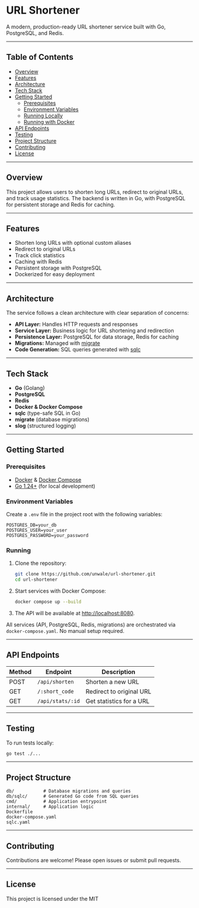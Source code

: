 # URL Shortener

A modern, production-ready URL shortener service built with Go, PostgreSQL, and Redis.

---

## Table of Contents

- [Overview](#overview)
- [Features](#features)
- [Architecture](#architecture)
- [Tech Stack](#tech-stack)
- [Getting Started](#getting-started)
  - [Prerequisites](#prerequisites)
  - [Environment Variables](#environment-variables)
  - [Running Locally](#running-locally)
  - [Running with Docker](#running-with-docker)
- [API Endpoints](#api-endpoints)
- [Testing](#testing)
- [Project Structure](#project-structure)
- [Contributing](#contributing)
- [License](#license)

---

## Overview

This project allows users to shorten long URLs, redirect to original URLs, and track usage statistics. The backend is written in Go, with PostgreSQL for persistent storage and Redis for caching.

---

## Features

- Shorten long URLs with optional custom aliases
- Redirect to original URLs
- Track click statistics
- Caching with Redis
- Persistent storage with PostgreSQL
- Dockerized for easy deployment

---

## Architecture

The service follows a clean architecture with clear separation of concerns:

- **API Layer:** Handles HTTP requests and responses
- **Service Layer:** Business logic for URL shortening and redirection
- **Persistence Layer:** PostgreSQL for data storage, Redis for caching
- **Migrations:** Managed with [migrate](https://github.com/golang-migrate/migrate)
- **Code Generation:** SQL queries generated with [sqlc](https://github.com/kyleconroy/sqlc)


---

## Tech Stack

- **Go** (Golang)
- **PostgreSQL**
- **Redis**
- **Docker & Docker Compose**
- **sqlc** (type-safe SQL in Go)
- **migrate** (database migrations)
- **slog** (structured logging)

---

## Getting Started

### Prerequisites

- [Docker](https://www.docker.com/) & [Docker Compose](https://docs.docker.com/compose/)
- [Go 1.24+](https://go.dev/) (for local development)

### Environment Variables

Create a `.env` file in the project root with the following variables:

```
POSTGRES_DB=your_db
POSTGRES_USER=your_user
POSTGRES_PASSWORD=your_password
```

### Running

1. Clone the repository:
    ```sh
    git clone https://github.com/unwale/url-shortener.git
    cd url-shortener
    ```

2. Start services with Docker Compose:
    ```sh
    docker compose up --build
    ```

3. The API will be available at [http://localhost:8080](http://localhost:8080).

All services (API, PostgreSQL, Redis, migrations) are orchestrated via `docker-compose.yaml`. No manual setup required.

---

## API Endpoints

| Method | Endpoint         | Description                |
|--------|------------------|----------------------------|
| POST   | `/api/shorten`   | Shorten a new URL          |
| GET    | `/:short_code`   | Redirect to original URL   |
| GET    | `/api/stats/:id` | Get statistics for a URL   |


---

## Testing

To run tests locally:

```sh
go test ./...
```

---

## Project Structure

```
db/           # Database migrations and queries
db/sqlc/      # Generated Go code from SQL queries
cmd/          # Application entrypoint
internal/     # Application logic
Dockerfile
docker-compose.yaml
sqlc.yaml
```

---

## Contributing

Contributions are welcome! Please open issues or submit pull requests.

---

## License

This project is licensed under the MIT